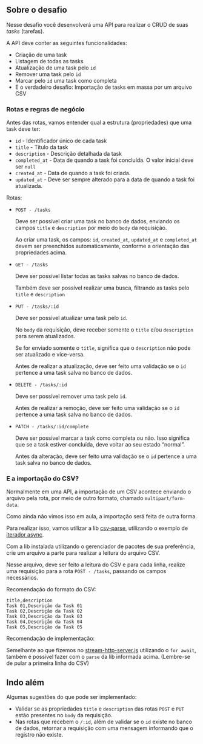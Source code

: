 ## Sobre o desafio

Nesse desafio você desenvolverá uma API para realizar o CRUD de suas *tasks* (tarefas).

A API deve conter as seguintes funcionalidades:

- Criação de uma task
- Listagem de todas as tasks
- Atualização de uma task pelo `id`
- Remover uma task pelo `id`
- Marcar pelo `id` uma task como completa
- E o verdadeiro desafio: Importação de tasks em massa por um arquivo CSV

### Rotas e regras de negócio

Antes das rotas, vamos entender qual a estrutura (propriedades) que uma task deve ter:

- `id` - Identificador único de cada task
- `title` - Título da task
- `description` - Descrição detalhada da task
- `completed_at` - Data de quando a task foi concluída. O valor inicial deve ser `null`
- `created_at` - Data de quando a task foi criada.
- `updated_at` - Deve ser sempre alterado para a data de quando a task foi atualizada.

Rotas:

- `POST - /tasks`

    Deve ser possível criar uma task no banco de dados, enviando os campos `title` e `description` por meio do `body` da requisição.

    Ao criar uma task, os campos: `id`, `created_at`, `updated_at` e `completed_at` devem ser preenchidos automaticamente, conforme a orientação das propriedades acima.

- `GET - /tasks`

    Deve ser possível listar todas as tasks salvas no banco de dados.

    Também deve ser possível realizar uma busca, filtrando as tasks pelo `title` e `description`

- `PUT - /tasks/:id`

    Deve ser possível atualizar uma task pelo `id`.

    No `body` da requisição, deve receber somente o `title` e/ou `description` para serem atualizados.

    Se for enviado somente o `title`, significa que o `description` não pode ser atualizado e vice-versa.

    Antes de realizar a atualização, deve ser feito uma validação se o `id` pertence a uma task salva no banco de dados.

- `DELETE - /tasks/:id`

    Deve ser possível remover uma task pelo `id`.

    Antes de realizar a remoção, deve ser feito uma validação se o `id` pertence a uma task salva no banco de dados.

- `PATCH - /tasks/:id/complete`

    Deve ser possível marcar a task como completa ou não. Isso significa que se a task estiver concluída, deve voltar ao seu estado “normal”.

    Antes da alteração, deve ser feito uma validação se o `id` pertence a uma task salva no banco de dados.


### E a importação do CSV?

Normalmente em uma API, a importação de um CSV acontece enviando o arquivo pela rota, por meio de outro formato, chamado `multipart/form-data`.

Como ainda não vimos isso em aula, a importação será feita de outra forma.

Para realizar isso, vamos utilizar a lib [csv-parse](https://csv.js.org/), utilizando o exemplo de [iterador async](https://csv.js.org/parse/api/async_iterator/).

Com a lib instalada utilizando o gerenciador de pacotes de sua preferência, crie um arquivo a parte para realizar a leitura do arquivo CSV.

Nesse arquivo, deve ser feito a leitura do CSV e para cada linha, realize uma requisição para a rota `POST - /tasks`, passando os campos necessários.

Recomendação do formato do CSV:

```
title,description
Task 01,Descrição da Task 01
Task 02,Descrição da Task 02
Task 03,Descrição da Task 03
Task 04,Descrição da Task 04
Task 05,Descrição da Task 05
```

Recomendação de implementação:

Semelhante ao que fizemos no [stream-http-server.js](https://github.com/ianmateusES/ignite-nodejs-01-fundamentos-nodejs/blob/main/streams/stream-http-server-v2.js) utilizando o `for await`, também é possível fazer com o `parse` da lib informada acima. (Lembre-se de pular a primeira linha do CSV)

## Indo além

Algumas sugestões do que pode ser implementado:

- Validar se as propriedades `title` e `description` das rotas `POST` e `PUT` estão presentes no `body` da requisição.
- Nas rotas que recebem o `/:id`, além de validar se o `id` existe no banco de dados, retornar a requisição com uma mensagem informando que o registro não existe.
